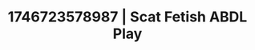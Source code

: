 ---
categories:
- Tan lines & lingerie
- Erotic vulnerability
- Softcore narrative
- Intimate reveal
- AI-generated
- Subtle dominance
- ASMR
- Cosplay
image: /assets/images/1746723578987.jpg
layout: post
seo:
  description: Featured content with sensual ABDL Play, Scat Fetish. HD images available.
  keywords: ABDL Play, Scat Fetish
  og_image: /assets/images/1746723578987.jpg
  schema_type: VisualArtwork
tags:
- ABDL Play
- '#1746723578987'
- Scat Fetish
title: 1746723578987 | Scat Fetish ABDL Play
---